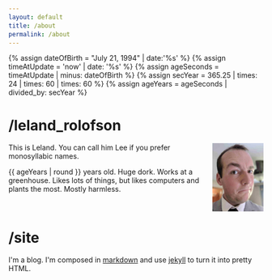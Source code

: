 ```yaml
---
layout: default
title: /about
permalink: /about
---
```

{% assign dateOfBirth = "July 21, 1994" | date:'%s' %}
{% assign timeAtUpdate = 'now' | date: '%s' %}
{% assign ageSeconds = timeAtUpdate | minus: dateOfBirth %}
{% assign secYear = 365.25 | times: 24 | times: 60 | times: 60 %}
{% assign ageYears = ageSeconds | divided_by: secYear %}

# /leland_rolofson

<img src="/assets/images/headshot.jpg" align="right" width="20%" alt="Leland's Face">

This is Leland. You can call him Lee if you prefer monosyllabic names.

{{ ageYears | round }} years old. Huge dork. Works at a greenhouse. Likes lots of things, but likes computers and plants the most. Mostly harmless.

<br>

# /site

I'm a blog. I'm composed in [markdown](https://tools.ietf.org/html/rfc7763) and use
[jekyll](https://jekyllrb.com) to turn it into pretty HTML.

